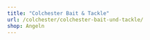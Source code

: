 ```yaml
---
title: "Colchester Bait & Tackle"
url: /colchester/colchester-bait-und-tackle/
shop: Angeln
---
```

